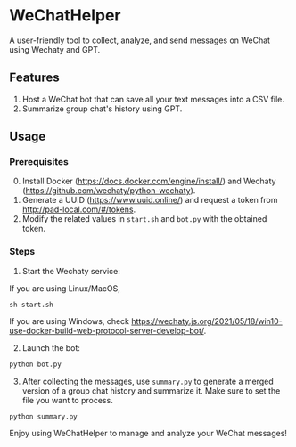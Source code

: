 # WeChatHelper
A user-friendly tool to collect, analyze, and send messages on WeChat using Wechaty and GPT.

## Features
1. Host a WeChat bot that can save all your text messages into a CSV file.
2. Summarize group chat's history using GPT.

## Usage

### Prerequisites
0. Install Docker (https://docs.docker.com/engine/install/) and Wechaty (https://github.com/wechaty/python-wechaty).
1. Generate a UUID (https://www.uuid.online/) and request a token from http://pad-local.com/#/tokens.
2. Modify the related values in `start.sh` and `bot.py` with the obtained token.

### Steps

1. Start the Wechaty service:

If you are using Linux/MacOS,
```shell
sh start.sh
```
If you are using Windows, check https://wechaty.js.org/2021/05/18/win10-use-docker-build-web-protocol-server-develop-bot/.

2. Launch the bot:
```python
python bot.py
```

3. After collecting the messages, use `summary.py` to generate a merged version of a group chat history and summarize it. Make sure to set the file you want to process.

```python
python summary.py
```

Enjoy using WeChatHelper to manage and analyze your WeChat messages!